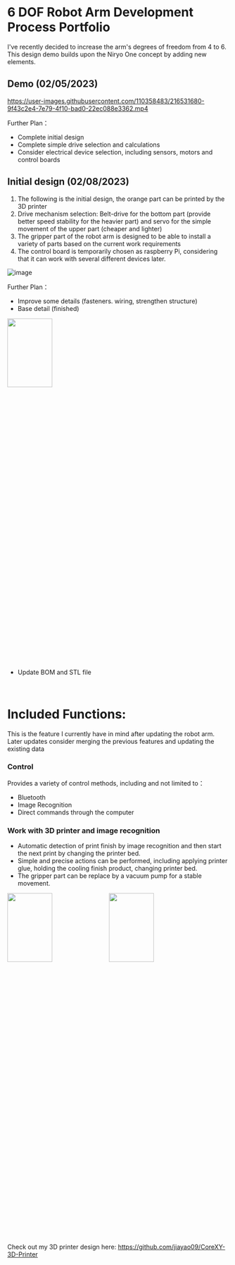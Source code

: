 # 6 DOF Robot Arm Development Process Portfolio

I've recently decided to increase the arm's degrees of freedom from 4 to 6. This design demo builds upon the Niryo One concept by adding new elements. 


## Demo (02/05/2023)

https://user-images.githubusercontent.com/110358483/216531680-9f43c2e4-7e79-4f10-bad0-22ec088e3362.mp4

Further Plan：
- Complete initial design 
- Complete simple drive selection and calculations
- Consider electrical device selection, including sensors, motors and control boards

## Initial design (02/08/2023)
1. The following is the initial design, the orange part can be printed by the 3D printer
2. Drive mechanism selection: Belt-drive for the bottom part (provide better speed stability for the heavier part) and servo for the simple movement of the upper part (cheaper and lighter)
3. The gripper part of the robot arm is designed to be able to install a variety of parts based on the current work requirements
4. The control board is temporarily chosen as raspberry Pi, considering that it can work with several different devices later.

![image](https://user-images.githubusercontent.com/110358483/217668174-f154ac08-14d3-46f3-9299-00e5b8e42595.png)

Further Plan：
- Improve some details (fasteners. wiring, strengthen structure)
- Base detail (finished) 

<img src="https://user-images.githubusercontent.com/110358483/218883227-5657cfed-86e4-4804-b06e-efb53c76a231.png" width=45% height=20%>


- Update BOM and STL file

</br>

# Included Functions:
This is the feature I currently have in mind after updating the robot arm. Later updates consider merging the previous features and updating the existing data

### Control 
Provides a variety of control methods, including and not limited to：
- Bluetooth
- Image Recognition
- Direct commands through the computer


### Work with 3D printer and image recognition
- Automatic detection of print finish by image recognition and then start the next print by changing the printer bed.
- Simple and precise actions can be performed, including applying printer glue, holding the cooling finish product, changing printer bed.
- The gripper part can be replace by a vacuum pump for a stable movement.

<img src="https://user-images.githubusercontent.com/110358483/217673938-57c56cf8-5fe9-4f63-9147-d532731035c1.png" width=45% height=20%> <img src="https://user-images.githubusercontent.com/110358483/217674406-281e0e8a-1295-4408-92ac-2e92b8a8b605.png" width=45% height=20%>

Check out my 3D printer design here: https://github.com/jiayao09/CoreXY-3D-Printer
